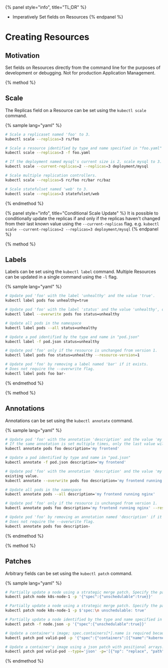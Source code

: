 {% panel style="info", title="TL;DR" %}
- Imperatively Set fields on Resources
{% endpanel %}

# Creating Resources

## Motivation

Set fields on Resources directly from the command line for the purposes of development or debugging.
Not for production Application Management.

{% method %}
## Scale

The Replicas field on a Resource can be set using the `kubectl scale` command.


{% sample lang="yaml" %}

```bash
# Scale a replicaset named 'foo' to 3.
kubectl scale --replicas=3 rs/foo
```

```sh
# Scale a resource identified by type and name specified in "foo.yaml" to 3.
kubectl scale --replicas=3 -f foo.yaml
```

```sh
# If the deployment named mysql's current size is 2, scale mysql to 3.
kubectl scale --current-replicas=2 --replicas=3 deployment/mysql
```

```sh
# Scale multiple replication controllers.
kubectl scale --replicas=5 rc/foo rc/bar rc/baz
```

```sh
# Scale statefulset named 'web' to 3.
kubectl scale --replicas=3 statefulset/web
```

{% endmethod %}

{% panel style="info", title="Conditional Scale Update" %}
It is possible to conditionally update the replicas if and only if the
replicas haven't changed from their last known value using the `--current-replicas` flag.
e.g. `kubectl scale --current-replicas=2 --replicas=3 deployment/mysql`
{% endpanel %}


{% method %}
## Labels

Labels can be set using the `kubectl label` command.  Multiple Resources can
be updated in a single command using the `-l` flag.

{% sample lang="yaml" %}

```sh
# Update pod 'foo' with the label 'unhealthy' and the value 'true'.
kubectl label pods foo unhealthy=true
```

```sh
# Update pod 'foo' with the label 'status' and the value 'unhealthy', overwriting any existing value.
kubectl label --overwrite pods foo status=unhealthy
```

```sh
# Update all pods in the namespace
kubectl label pods --all status=unhealthy
```

```sh
# Update a pod identified by the type and name in "pod.json"
kubectl label -f pod.json status=unhealthy
```

```sh
# Update pod 'foo' only if the resource is unchanged from version 1.
kubectl label pods foo status=unhealthy --resource-version=1
```

```sh
# Update pod 'foo' by removing a label named 'bar' if it exists.
# Does not require the --overwrite flag.
kubectl label pods foo bar-
```

{% endmethod %}

{% method %}
## Annotations

Annotations can be set using the `kubectl annotate` command.

{% sample lang="yaml" %}

```sh
# Update pod 'foo' with the annotation 'description' and the value 'my frontend'.
# If the same annotation is set multiple times, only the last value will be applied
kubectl annotate pods foo description='my frontend'
```

```sh
# Update a pod identified by type and name in "pod.json"
kubectl annotate -f pod.json description='my frontend'
```

```sh
# Update pod 'foo' with the annotation 'description' and the value 'my frontend running nginx', overwriting any
existing value.
kubectl annotate --overwrite pods foo description='my frontend running nginx'
```

```sh
# Update all pods in the namespace
kubectl annotate pods --all description='my frontend running nginx'
```

```sh
# Update pod 'foo' only if the resource is unchanged from version 1.
kubectl annotate pods foo description='my frontend running nginx' --resource-version=1
```

```sh
# Update pod 'foo' by removing an annotation named 'description' if it exists.
# Does not require the --overwrite flag.
kubectl annotate pods foo description-
```

{% endmethod %}

{% method %}
## Patches

Arbitrary fields can be set using the `kubectl patch` command.

{% sample lang="yaml" %}

```sh
# Partially update a node using a strategic merge patch. Specify the patch as JSON.
kubectl patch node k8s-node-1 -p '{"spec":{"unschedulable":true}}'
```

```sh
# Partially update a node using a strategic merge patch. Specify the patch as YAML.
kubectl patch node k8s-node-1 -p $'spec:\n unschedulable: true'
```

```sh
# Partially update a node identified by the type and name specified in "node.json" using strategic merge patch.
kubectl patch -f node.json -p '{"spec":{"unschedulable":true}}'
```

```sh
# Update a container's image; spec.containers[*].name is required because it's a merge key.
kubectl patch pod valid-pod -p '{"spec":{"containers":[{"name":"kubernetes-serve-hostname","image":"new image"}]}}'
```

```sh
# Update a container's image using a json patch with positional arrays.
kubectl patch pod valid-pod --type='json' -p='[{"op": "replace", "path": "/spec/containers/0/image", "value":"newimage"}]'
```
{% endmethod %}
